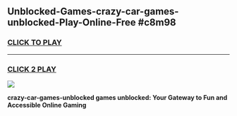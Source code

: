 
## Unblocked-Games-crazy-car-games-unblocked-Play-Online-Free #c8m98
<h3>
<a href="https://us.freeplayer.one?title=crazy-car-games-unblocked&ref=10M">CLICK TO PLAY</a></h3>
<hr>

<h3>
<a href="https://us.freeplayer.one?title=crazy-car-games-unblocked&ref=10M">CLICK 2 PLAY</a>
  
</h3>

<a href="https://us.freeplayer.one?title=crazy-car-games-unblocked&ref=10M"><img src="https://clearcache.store/games.png"></a>


**crazy-car-games-unblocked games unblocked: Your Gateway to Fun and Accessible Online Gaming**
